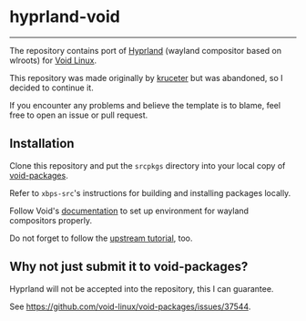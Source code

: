 # hyprland-void

---

The repository contains port of [Hyprland](https://github.com/hyprwm/Hyprland/)
(wayland compositor based on wlroots) for
[Void Linux](https://voidlinux.org).

This repository was made originally by [kruceter](https://github.com/kruceter)
but was abandoned, so I decided to continue it.

If you encounter any problems and believe the template is to blame,
feel free to open an issue or pull request.

## Installation

Clone this repository and put the `srcpkgs` directory into your local
copy of [void-packages](https://github.com/void-linux/void-packages).

Refer to `xbps-src`'s instructions for building and installing packages
locally.

Follow Void's [documentation](https://docs.voidlinux.org/config/graphical-session/wayland.html)
to set up environment for wayland compositors properly.

Do not forget to follow the [upstream tutorial](https://wiki.hyprland.org/Getting-Started/Master-Tutorial),
too.

## Why not just submit it to void-packages?

Hyprland will not be accepted into the repository, this I can guarantee.

See <https://github.com/void-linux/void-packages/issues/37544>.
